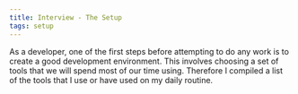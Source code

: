 ```yaml
---
title: Interview - The Setup
tags: setup
---
```


As a developer, one of the first steps before attempting to do any work is to create a good development environment. This involves choosing a set of tools that we will spend most of our time using. Therefore I compiled a list of the tools that I use or have used on my daily routine.

